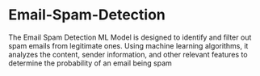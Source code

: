 # Email-Spam-Detection
The Email Spam Detection ML Model is designed to identify and filter out spam emails from legitimate ones. Using machine learning algorithms, it analyzes the content, sender information, and other relevant features to determine the probability of an email being spam

